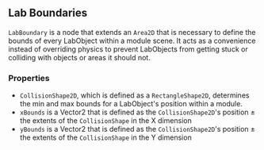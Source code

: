 ## Lab Boundaries

`LabBoundary` is a node that extends an `Area2D` that is necessary to define the bounds of every LabObject within a module scene. It acts as a convenience instead of overriding physics to prevent LabObjects from getting stuck or colliding with objects or areas it should not.

### Properties

- `CollisionShape2D`, which is defined as a `RectangleShape2D`, determines the min and max bounds for a LabObject's position within a module.
- `xBounds` is a Vector2 that is defined as the `CollisionShape2D`'s position ± the extents of the `CollisionShape` in the X dimension
- `yBounds` is a Vector2 that is defined as the `CollisionShape2D`'s position ± the extents of the `CollisionShape` in the Y dimension